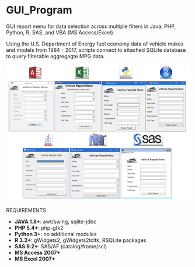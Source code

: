 # GUI_Program

GUI report menu for data selection across multiple filters in Java, PHP, Python, R, SAS, and VBA (MS Access/Excel). 

Using the U.S. Department of Energy fuel economy data of vehicle makes and models from 1984 - 2017, scripts connect to attached SQLite database to query filterable aggregagte MPG data.

![alt text](https://raw.githubusercontent.com/ParfaitG/GUI_Program/master/IMG/GUI_Programs.png)

REQUIREMENTS

* **JAVA 1.8+**: awt/swing, sqlite-jdbc
* **PHP 5.4+**: php-gtk2
* **Python 3+**: no additional modules
* **R 3.2+**: gWidgets2, gWidgets2tcltk, RSQLite packages
* **SAS 9.2+**: SAS/AF (catalog/frame/scl)
* **MS Access 2007+**
* **MS Excel 2007+**

